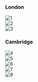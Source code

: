 
### London
<img class="w75percent" src="/images/bt/uk/lon1.jpg" alt="1"><br>
<img class="w75percent" src="/images/bt/uk/lon2.jpg" alt="2"><br>
<img class="w75percent" src="/images/bt/uk/wine.jpg" alt="3">

### Cambridge
<img class="w75percent" src="/images/bt/uk/camb1.jpg" alt="4"><br>
<img class="w75percent" src="/images/bt/uk/camb2.jpg" alt="5"><br>
<img class="w75percent" src="/images/bt/uk/camb3.jpg" alt="6"><br>
<img class="w75percent" src="/images/bt/uk/camb4.jpg" alt="7"><br>
<img class="w75percent" src="/images/bt/uk/camb5.jpg" alt="8">


